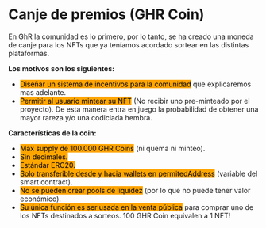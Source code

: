 # Canje de premios (GHR Coin)

En GhR la comunidad es lo primero, por lo tanto, se ha creado una moneda de canje para los NFTs que ya teníamos acordado sortear en las distintas plataformas.

**Los motivos son los siguientes:**

* <mark style="background-color:orange;">Diseñar un sistema de incentivos para la comunidad</mark> que explicaremos mas adelante.
* <mark style="background-color:orange;">Permitir al usuario mintear su NFT</mark> (No recibir uno pre-minteado por el proyecto). De esta manera entra en juego la probabilidad de obtener una mayor rareza y/o una codiciada hembra.

**Características de la coin:**

* <mark style="background-color:orange;">Max supply de 100.000 GHR Coins</mark> (ni quema ni minteo).
* <mark style="background-color:orange;">Sin decimales.</mark>
* <mark style="background-color:orange;">Estándar ERC20.</mark>
* <mark style="background-color:orange;">Solo transferible desde y hacia wallets en permitedAddress</mark> (variable del smart contract).
* <mark style="background-color:orange;">No se pueden crear pools de liquidez</mark> (por lo que no puede tener valor económico).
* <mark style="background-color:orange;">Su única función es ser usada en la venta pública</mark> para comprar uno de los NFTs destinados a sorteos. 100 GHR Coin equivalen a 1 NFT!
